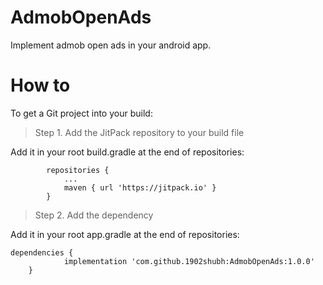 # AdmobOpenAds
Implement admob open ads in your android app.

# How to
To get a Git project into your build:
> Step 1. Add the JitPack repository to your build file

Add it in your root build.gradle at the end of repositories: <br/>
```allprojects {
		repositories {
			...
			maven { url 'https://jitpack.io' }
		}
```
    
> Step 2. Add the dependency

Add it in your root app.gradle at the end of repositories: <br/>
```
dependencies {
	        implementation 'com.github.1902shubh:AdmobOpenAds:1.0.0'
	}
```
